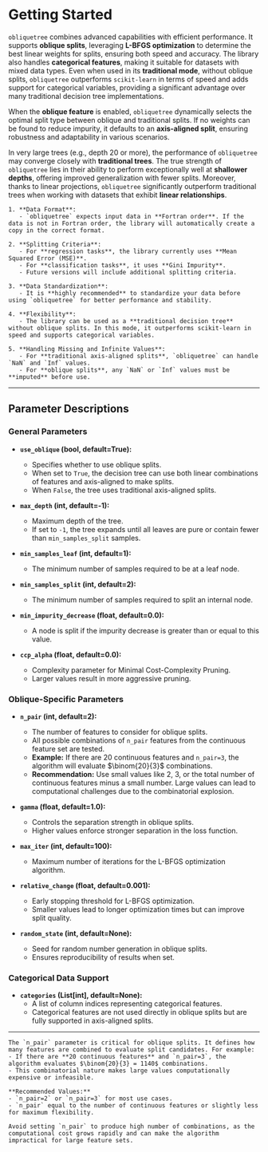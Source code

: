 # Getting Started


`obliquetree` combines advanced capabilities with efficient performance. It supports **oblique splits**, leveraging **L-BFGS optimization** to determine the best linear weights for splits, ensuring both speed and accuracy. The library also handles **categorical features**, making it suitable for datasets with mixed data types. Even when used in its **traditional mode**, without oblique splits, `obliquetree` outperforms `scikit-learn` in terms of speed and adds support for categorical variables, providing a significant advantage over many traditional decision tree implementations.

When the **oblique feature** is enabled, `obliquetree` dynamically selects the optimal split type between oblique and traditional splits. If no weights can be found to reduce impurity, it defaults to an **axis-aligned split**, ensuring robustness and adaptability in various scenarios.

In very large trees (e.g., depth 20 or more), the performance of `obliquetree` may converge closely with **traditional trees**. The true strength of `obliquetree` lies in their ability to perform exceptionally well at **shallower depths**, offering improved generalization with fewer splits. Moreover, thanks to linear projections, `obliquetree` significantly outperform traditional trees when working with datasets that exhibit **linear relationships**.

```{note}
1. **Data Format**:
   - `obliquetree` expects input data in **Fortran order**. If the data is not in Fortran order, the library will automatically create a copy in the correct format.

2. **Splitting Criteria**:
   - For **regression tasks**, the library currently uses **Mean Squared Error (MSE)**.
   - For **classification tasks**, it uses **Gini Impurity**.
   - Future versions will include additional splitting criteria.

3. **Data Standardization**:
   - It is **highly recommended** to standardize your data before using `obliquetree` for better performance and stability.

4. **Flexibility**:
   - The library can be used as a **traditional decision tree** without oblique splits. In this mode, it outperforms scikit-learn in speed and supports categorical variables.

5. **Handling Missing and Infinite Values**:
   - For **traditional axis-aligned splits**, `obliquetree` can handle `NaN` and `Inf` values.
   - For **oblique splits**, any `NaN` or `Inf` values must be **imputed** before use.
```

---

## Parameter Descriptions

### General Parameters
- **`use_oblique` (bool, default=True):**
  - Specifies whether to use oblique splits.
  - When set to `True`, the decision tree can use both linear combinations of features and axis-aligned to make splits.
  - When `False`, the tree uses traditional axis-aligned splits.

- **`max_depth` (int, default=-1):**
  - Maximum depth of the tree.
  - If set to `-1`, the tree expands until all leaves are pure or contain fewer than `min_samples_split` samples.

- **`min_samples_leaf` (int, default=1):**
  - The minimum number of samples required to be at a leaf node.

- **`min_samples_split` (int, default=2):**
  - The minimum number of samples required to split an internal node.

- **`min_impurity_decrease` (float, default=0.0):**
  - A node is split if the impurity decrease is greater than or equal to this value.

- **`ccp_alpha` (float, default=0.0):**
  - Complexity parameter for Minimal Cost-Complexity Pruning.
  - Larger values result in more aggressive pruning.

### Oblique-Specific Parameters
- **`n_pair` (int, default=2):**
  - The number of features to consider for oblique splits.
  - All possible combinations of `n_pair` features from the continuous feature set are tested.
  - **Example:** If there are 20 continuous features and `n_pair=3`, the algorithm will evaluate $\binom{20}{3}$ combinations.
  - **Recommendation:** Use small values like 2, 3, or the total number of continuous features minus a small number. Large values can lead to computational challenges due to the combinatorial explosion.

- **`gamma` (float, default=1.0):**
  - Controls the separation strength in oblique splits.
  - Higher values enforce stronger separation in the loss function.

- **`max_iter` (int, default=100):**
  - Maximum number of iterations for the L-BFGS optimization algorithm.

- **`relative_change` (float, default=0.001):**
  - Early stopping threshold for L-BFGS optimization.
  - Smaller values lead to longer optimization times but can improve split quality.

- **`random_state` (int, default=None):**
  - Seed for random number generation in oblique splits.
  - Ensures reproducibility of results when set.

### Categorical Data Support
- **`categories` (List[int], default=None):**
  - A list of column indices representing categorical features.
  - Categorical features are not used directly in oblique splits but are fully supported in axis-aligned splits.

---


```{important}
The `n_pair` parameter is critical for oblique splits. It defines how many features are combined to evaluate split candidates. For example:
- If there are **20 continuous features** and `n_pair=3`, the algorithm evaluates $\binom{20}{3} = 1140$ combinations.
- This combinatorial nature makes large values computationally expensive or infeasible.

**Recommended Values:**
- `n_pair=2` or `n_pair=3` for most use cases.
- `n_pair` equal to the number of continuous features or slightly less for maximum flexibility.

Avoid setting `n_pair` to produce high number of combinations, as the computational cost grows rapidly and can make the algorithm impractical for large feature sets.
```